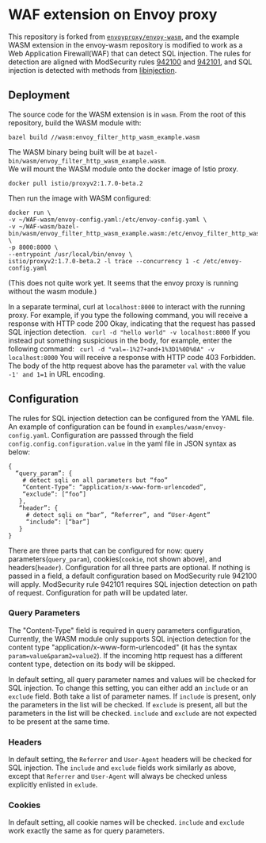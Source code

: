# WAF extension on Envoy proxy

This repository is forked from [`envoyproxy/envoy-wasm`](https://github.com/envoyproxy/envoy-wasm), and the example WASM
extension in the envoy-wasm repository is modified to work as a Web Application Firewall(WAF) that
can detect SQL injection. The rules for detection are aligned with ModSecurity
rules [942100](https://github.com/coreruleset/coreruleset/blob/v3.3/dev/rules/REQUEST-942-APPLICATION-ATTACK-SQLI.conf#L45) and [942101](https://github.com/coreruleset/coreruleset/blob/v3.3/dev/rules/REQUEST-942-APPLICATION-ATTACK-SQLI.conf#L1458), and SQL injection is detected with methods from
[libinjection](https://github.com/client9/libinjection).

## Deployment

The source code for the WASM extension is in `wasm`. From the root of this repository, build the WASM module with:

```
bazel build //wasm:envoy_filter_http_wasm_example.wasm
```

The WASM binary being built will be at
`bazel-bin/wasm/envoy_filter_http_wasm_example.wasm`.  
We will mount the WASM module onto the docker image of Istio proxy.
```
docker pull istio/proxyv2:1.7.0-beta.2
```
Then run the image with WASM configured:
```
docker run \
-v ~/WAF-wasm/envoy-config.yaml:/etc/envoy-config.yaml \
-v ~/WAF-wasm/bazel-bin/wasm/envoy_filter_http_wasm_example.wasm:/etc/envoy_filter_http_wasm_example.wasm \
-p 8000:8000 \
--entrypoint /usr/local/bin/envoy \
istio/proxyv2:1.7.0-beta.2 -l trace --concurrency 1 -c /etc/envoy-config.yaml
```
(This does not quite work yet. It seems that the envoy proxy is running without the wasm module.)

In a separate terminal, curl at `localhost:8000` to interact with the running proxy. For example, if you type the following command, you will receive a response with HTTP code 200 Okay, indicating that the request has passed SQL injection detection.
``` curl -d "hello world" -v localhost:8000```
If you instead put something suspicious in the body, for example, enter the
following command:
``` curl -d "val=-1%27+and+1%3D1%0D%0A" -v localhost:8000```
You will receive a response with HTTP code 403 Forbidden. The body of the http
request above has the parameter `val` with the value `-1' and 1=1` in URL
encoding.


## Configuration
The rules for SQL injection detection can be configured from the YAML file. An example of configuration can be found in `examples/wasm/envoy-config.yaml`. Configuration are passsed through the field `config.config.configuration.value` in the yaml file in JSON syntax as below:

```
{
  “query_param”: {
    # detect sqli on all parameters but “foo”
    “Content-Type”: “application/x-www-form-urlencoded”,
    “exclude”: [“foo”]
   },
   “header”: {
     # detect sqli on “bar”, “Referrer”, and “User-Agent”
     “include”: [“bar”]
   }
}
```
There are three parts that can be configured for now: query parameters(`query_param`), cookies(`cookie`, not shown above), and headers(`header`). Configuration for all three parts are optional. If nothing is passed in a field, a default configuration based on ModSecurity rule 942100 will apply. ModSecurity rule 942101 requires SQL injection detection on path of request. Configuration for path will be updated later.

### Query Parameters
The "Content-Type" field is required in query parameters configuration, Currently, the WASM module only supports SQL injection detection for the content type "application/x-www-form-urlencoded" (it has the syntax `param=value&param2=value2`). If the incoming http request has a different content type, detection on its body will be skipped.

In default setting, all query parameter names and values will be checked for SQL injection. To change this setting, you can either add an `include` or an `exclude` field. Both take a list of parameter names. If `include` is present, only the parameters in the list will be checked. If `exclude` is present, all but the parameters in the list will be checked. `include` and `exclude` are not expected to be present at the same time.

### Headers
In default setting, the `Referrer` and `User-Agent` headers will be checked for SQL injection. The `include` and `exclude` fields work similarly as above, except that `Referrer` and `User-Agent` will always be checked unless explicitly enlisted in `exlude`.

### Cookies
In default setting, all cookie names will be checked. `include` and `exclude` work exactly the same as for query parameters.

